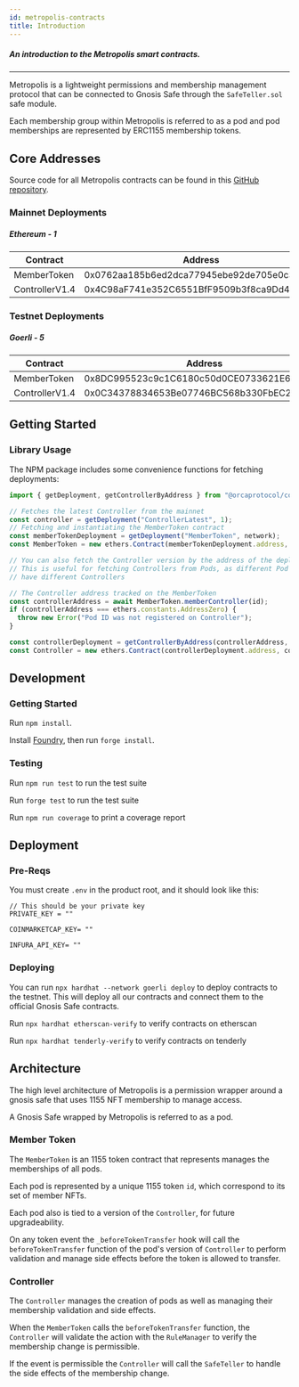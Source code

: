 ```yaml
---
id: metropolis-contracts
title: Introduction
---
```


##### An introduction to the Metropolis smart contracts.

---

Metropolis is a lightweight permissions and membership management protocol that can be connected to Gnosis Safe through the `SafeTeller.sol` safe module.

Each membership group within Metropolis is referred to as a pod and pod memberships are represented by ERC1155 membership tokens.

## Core Addresses

Source code for all Metropolis contracts can be found in this [GitHub repository](https://github.com/orcaprotocol/contracts).


### Mainnet Deployments

##### Ethereum - 1
| **Contract**            | **Address**                                |
| ------------            | ------------------------------------------ |
| MemberToken              | 0x0762aa185b6ed2dca77945ebe92de705e0c37ae3 |
| ControllerV1.4            | 0x4C98aF741e352C6551BfF9509b3f8ca9Dd4E6397  |

### Testnet Deployments
##### Goerli - 5
| **Contract**            | **Address**                                |
| ------------            | ------------------------------------------ |
| MemberToken              | 0x8DC995523c9c1C6180c50d0CE0733621E63ef8E1  |
| ControllerV1.4             | 0x0C34378834653Be07746BC568b330FbEC2E08a68  |

## Getting Started

### Library Usage
The NPM package includes some convenience functions for fetching deployments:

```js
import { getDeployment, getControllerByAddress } from "@orcaprotocol/contracts";

// Fetches the latest Controller from the mainnet
const controller = getDeployment("ControllerLatest", 1);
// Fetching and instantiating the MemberToken contract
const memberTokenDeployment = getDeployment("MemberToken", network);
const MemberToken = new ethers.Contract(memberTokenDeployment.address, memberTokenDeployment.abi, provider);

// You can also fetch the Controller version by the address of the deployment.
// This is useful for fetching Controllers from Pods, as different Pod versions
// have different Controllers

// The Controller address tracked on the MemberToken
const controllerAddress = await MemberToken.memberController(id);
if (controllerAddress === ethers.constants.AddressZero) {
  throw new Error("Pod ID was not registered on Controller");
}

const controllerDeployment = getControllerByAddress(controllerAddress, network);
const Controller = new ethers.Contract(controllerDeployment.address, controllerDeployment.abi, provider);
```

###

## Development

### Getting Started

Run `npm install`.

Install [Foundry](https://github.com/foundry-rs/foundry/blob/master/README.md#installation), then run `forge install`.

### Testing

Run `npm run test` to run the test suite

Run `forge test` to run the test suite

Run `npm run coverage` to print a coverage report

## Deployment

### Pre-Reqs

You must create `.env` in the product root, and it should look like this:

```
// This should be your private key
PRIVATE_KEY = ""

COINMARKETCAP_KEY= ""

INFURA_API_KEY= ""
```

### Deploying

You can run `npx hardhat --network goerli deploy` to deploy contracts to the testnet. This will deploy all our contracts and connect them to the official Gnosis Safe contracts.

Run `npx hardhat etherscan-verify` to verify contracts on etherscan

Run `npx hardhat tenderly-verify` to verify contracts on tenderly

## Architecture

The high level architecture of Metropolis is a permission wrapper around a gnosis safe that uses 1155 NFT membership to manage access.

A Gnosis Safe wrapped by Metropolis is referred to as a pod.

### Member Token

The `MemberToken` is an 1155 token contract that represents manages the memberships of all pods.

Each pod is represented by a unique 1155 token `id`, which correspond to its set of member NFTs.

Each pod also is tied to a version of the `Controller`, for future upgradeability.

On any token event the `_beforeTokenTransfer` hook will call the `beforeTokenTransfer` function of the pod's version of `Controller` to perform validation and manage side effects before the token is allowed to transfer.

### Controller

The `Controller` manages the creation of pods as well as managing their membership validation and side effects.

When the `MemberToken` calls the `beforeTokenTransfer` function, the `Controller` will validate the action with the `RuleManager` to verify the membership change is permissible.

If the event is permissible the `Controller` will call the `SafeTeller` to handle the side effects of the membership change.

<!---  Commenting out as these are not accessible by public

### RuleManager

The `RuleManager` manages the rules for multiple pods, each rule is an arbitrary transaction that returns `true` or `false` based on a member's compliance at transfer time

### SafeTeller

The `SafeTeller` manages the side effects for multiple pods, before a valid token transfer the `SafeTeller` will perform owner updates to the pod's safe 
-->